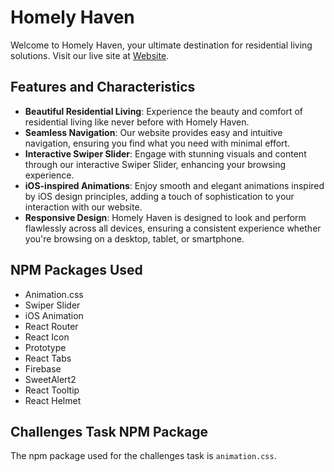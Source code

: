 # Homely Haven

Welcome to Homely Haven, your ultimate destination for residential living solutions. Visit our live site at [Website](https://singular-canvas.web.app/).

## Features and Characteristics

- **Beautiful Residential Living**: Experience the beauty and comfort of residential living like never before with Homely Haven.
- **Seamless Navigation**: Our website provides easy and intuitive navigation, ensuring you find what you need with minimal effort.
- **Interactive Swiper Slider**: Engage with stunning visuals and content through our interactive Swiper Slider, enhancing your browsing experience.
- **iOS-inspired Animations**: Enjoy smooth and elegant animations inspired by iOS design principles, adding a touch of sophistication to your interaction with our website.
- **Responsive Design**: Homely Haven is designed to look and perform flawlessly across all devices, ensuring a consistent experience whether you're browsing on a desktop, tablet, or smartphone.

## NPM Packages Used

- Animation.css
- Swiper Slider
- iOS Animation
- React Router
- React Icon
- Prototype
- React Tabs
- Firebase
- SweetAlert2
- React Tooltip
- React Helmet

## Challenges Task NPM Package

The npm package used for the challenges task is `animation.css`.
